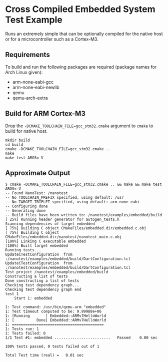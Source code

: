 # Cross Compiled Embedded System Test Example

Runs an extremely simple that can be optionally compiled for the native host or for a microcontroller such as a Cortex-M3.

## Requirements

To build and run the following packages are required (package names for Arch Linux given):
* arm-none-eabi-gcc
* arm-none-eabi-newlib
* qemu
* qemu-arch-extra

## Build for ARM Cortex-M3

Drop the `-DCMAKE_TOOLCHAIN_FILE=gcc_stm32.cmake` argument to `cmake` to build for native host.

    mkdir build
    cd build
    cmake -DCMAKE_TOOLCHAIN_FILE=gcc_stm32.cmake ..
    make
    make test ARGS=-V

## Approximate Output

    ❯ cmake -DCMAKE_TOOLCHAIN_FILE=gcc_stm32.cmake .. && make && make test ARGS=-V
    -- Found NanoTest: /nanotest  
    -- No TOOLCHAIN_PREFIX specified, using default: /usr
    -- No TARGET_TRIPLET specified, using default: arm-none-eabi
    -- Configuring done
    -- Generating done
    -- Build files have been written to: /nanotest/examples/embedded/build
    [ 25%] Running header generator for autogen_tests.h
    Scanning dependencies of target embedded
    [ 75%] Building C object CMakeFiles/embedded.dir/embedded.c.obj
    [ 75%] Building C object CMakeFiles/embedded.dir/nanotest/nanotest_main.c.obj
    [100%] Linking C executable embedded
    [100%] Built target embedded
    Running tests...
    UpdateCTestConfiguration  from :/nanotest/examples/embedded/build/DartConfiguration.tcl
    UpdateCTestConfiguration  from :/nanotest/examples/embedded/build/DartConfiguration.tcl
    Test project /nanotest/examples/embedded/build
    Constructing a list of tests
    Done constructing a list of tests
    Checking test dependency graph...
    Checking test dependency graph end
    test 1
        Start 1: embedded

    1: Test command: /usr/bin/qemu-arm "embedded"
    1: Test timeout computed to be: 9.99988e+06
    1: [Running       ] Embedded::ARMv7HelloWorld
    1: [          Done] Embedded::ARMv7HelloWorld
    1: =========================================
    1: Tests run: 1
    1: Tests failed: 0
    1/1 Test #1: embedded .........................   Passed    0.00 sec

    100% tests passed, 0 tests failed out of 1

    Total Test time (real) =   0.01 sec
